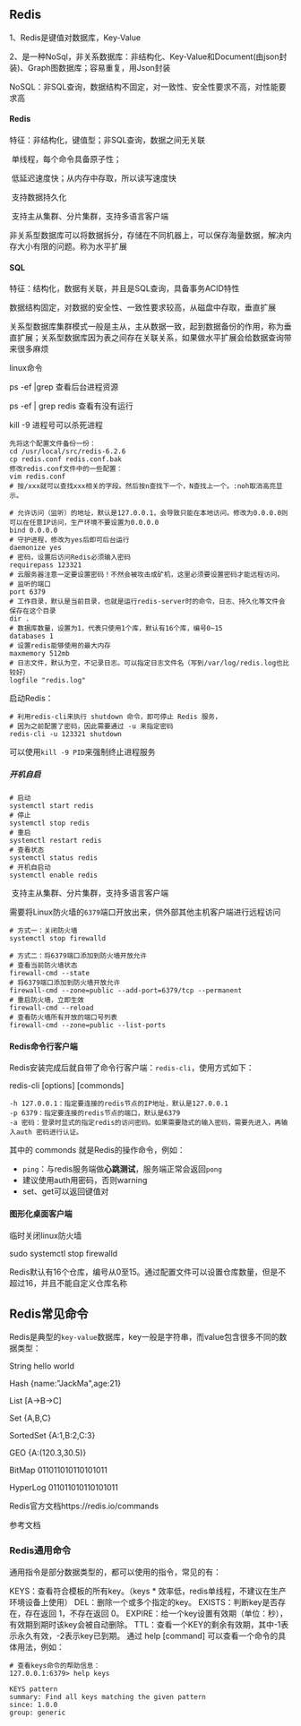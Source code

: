 ## Redis

1、Redis是键值对数据库，Key-Value

2、是一种NoSql，非关系数据库：非结构化、Key-Value和Document(由json封装)、Graph图数据库；容易重复，用Json封装

NoSQL：非SQL查询，数据结构不固定，对一致性、安全性要求不高，对性能要求高

#### Redis

特征：非结构化，键值型；非SQL查询，数据之间无关联

​	单线程，每个命令具备原子性；

​	低延迟速度快；从内存中存取，所以读写速度快

​	支持数据持久化

​	支持主从集群、分片集群，支持多语言客户端

​	非关系型数据库可以将数据拆分，存储在不同机器上，可以保存海量数据，解决内存大小有限的问题。称为水平扩展

#### SQL

特征：结构化，数据有关联，并且是SQL查询，具备事务ACID特性

​	数据结构固定，对数据的安全性、一致性要求较高，从磁盘中存取，垂直扩展

​	关系型数据库集群模式一般是主从，主从数据一致，起到数据备份的作用，称为垂直扩展；关系型数据库因为表之间存在关联关系，如果做水平扩展会给数据查询带来很多麻烦

linux命令

ps -ef |grep 查看后台进程资源

ps  -ef | grep redis 查看有没有运行

kill -9 进程号可以杀死进程

```
先将这个配置文件备份一份：
cd /usr/local/src/redis-6.2.6
cp redis.conf redis.conf.bak
修改redis.conf文件中的一些配置：
vim redis.conf
# 按/xxx就可以查找xxx相关的字段。然后按n查找下一个，N查找上一个。:noh取消高亮显示。

# 允许访问（监听）的地址，默认是127.0.0.1，会导致只能在本地访问。修改为0.0.0.0则可以在任意IP访问，生产环境不要设置为0.0.0.0
bind 0.0.0.0
# 守护进程，修改为yes后即可后台运行
daemonize yes
# 密码，设置后访问Redis必须输入密码
requirepass 123321
# 云服务器注意一定要设置密码！不然会被攻击成矿机，这里必须要设置密码才能远程访问。
# 监听的端口
port 6379
# 工作目录，默认是当前目录，也就是运行redis-server时的命令，日志、持久化等文件会保存在这个目录
dir .
# 数据库数量，设置为1，代表只使用1个库，默认有16个库，编号0~15
databases 1
# 设置redis能够使用的最大内存
maxmemory 512mb
# 日志文件，默认为空，不记录日志。可以指定日志文件名（写到/var/log/redis.log也比较好）
logfile "redis.log"

```

启动Redis：

```
# 利用redis-cli来执行 shutdown 命令，即可停止 Redis 服务，
# 因为之前配置了密码，因此需要通过 -u 来指定密码
redis-cli -u 123321 shutdown

```

可以使用`kill -9 PID`来强制终止进程服务

##### 开机自启

```
# 启动
systemctl start redis
# 停止
systemctl stop redis
# 重启
systemctl restart redis
# 查看状态
systemctl status redis
# 开机自启动
systemctl enable redis

```

​	支持主从集群、分片集群，支持多语言客户端

需要将Linux防火墙的`6379`端口开放出来，供外部其他主机客户端进行远程访问

```
# 方式一：关闭防火墙
systemctl stop firewalld

# 方式二：将6379端口添加到防火墙开放允许
# 查看当前防火墙状态
firewall-cmd --state
# 将6379端口添加到防火墙开放允许
firewall-cmd --zone=public --add-port=6379/tcp --permanent
# 重启防火墙，立即生效
firewall-cmd --reload
# 查看防火墙所有开放的端口号列表
firewall-cmd --zone=public --list-ports

```

#### Redis命令行客户端

Redis安装完成后就自带了命令行客户端：`redis-cli`，使用方式如下：

redis-cli [options] [commonds]

```
-h 127.0.0.1：指定要连接的redis节点的IP地址，默认是127.0.0.1
-p 6379：指定要连接的redis节点的端口，默认是6379
-a 密码：登录时显式的指定redis的访问密码。如果需要隐式的输入密码，需要先进入，再输入auth 密码进行认证。
```

其中的 commonds 就是Redis的操作命令，例如：

- `ping`：与redis服务端做**心跳测试**，服务端正常会返回`pong`
- 建议使用auth用密码，否则warning
- set、get可以返回键值对

#### 图形化桌面客户端

临时关闭linux防火墙

sudo systemctl stop firewalld

Redis默认有16个仓库，编号从0至15。通过配置文件可以设置仓库数量，但是不超过16，并且不能自定义仓库名称

## Redis常见命令

Redis是典型的`key-value`数据库，key一般是字符串，而value包含很多不同的数据类型：

String            hello world

Hash             {name:”JackMa",age:21}

List		[A->B->C]

Set		{A,B,C}

SortedSet	{A:1,B:2,C:3}

GEO		{A:(120.3,30.5)}

BitMap		011011010110101011

HyperLog		011011010110101011

Redis官方文档https://redis.io/commands

参考文档

### Redis通用命令

通用指令是部分数据类型的，都可以使用的指令，常见的有：

KEYS：查看符合模板的所有key。（keys * 效率低，redis单线程，不建议在生产环境设备上使用）
DEL：删除一个或多个指定的key。
EXISTS：判断key是否存在，存在返回 1，不存在返回 0。
EXPIRE：给一个key设置有效期（单位：秒），有效期到期时该key会被自动删除。
TTL：查看一个KEY的剩余有效期，其中-1表示永久有效，-2表示key已到期。
通过 help [command] 可以查看一个命令的具体用法，例如：

```
# 查看keys命令的帮助信息：
127.0.0.1:6379> help keys

KEYS pattern
summary: Find all keys matching the given pattern
since: 1.0.0
group: generic

```


